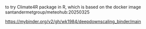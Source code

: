 to try Climate4R package in R, which is based on the docker image santandermetgroup/meteohub:20250325

https://mybinder.org/v2/gh/wk1984/deepdownscaling_binder/main
